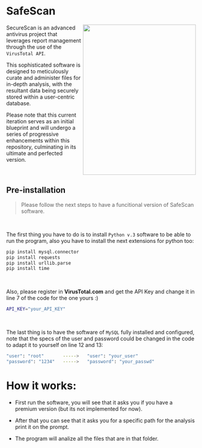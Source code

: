 # SafeScan

<p><img src="https://github.com/Bot-JohnLemon/SafeScan/assets/28149894/42de2fe7-c691-4751-bfa6-9f726b0957db" width="300" height="400" align="right"></p>

SecureScan is an advanced antivirus project that leverages report management through the use of the `VirusTotal API`.

This sophisticated software is designed to meticulously curate and administer files for in-depth analysis, with the resultant data being securely stored within a user-centric database.

Please note that this current iteration serves as an initial blueprint and will undergo a series of progressive enhancements within this repository, culminating in its ultimate and perfected version.

<br>

## Pre-installation

>Please follow the next steps to have a funcitional version of SafeScan software.

<br>

The first thing you have to do is to install `Python v.3` software to be able to run the program, also you have to install the next extensions for python too:

```sh
pip install mysql.connector
pip install requests
pip install urllib.parse
pip install time
```

<br>

Also, please register in **VirusTotal.com** and get the API Key and change it in line 7 of the code for the one yours :)

```sh
API_KEY="your_API_KEY"
```

<br>

The last thing is to have the software of `MySQL` fully installed and configured, note that the specs of the user and password could be changed in the code to adapt it to yourself on line 12 and 13:

```sh
"user": "root"       ----->   "user": "your_user"
"password": "1234"   ----->   "password": "your_passwd"
```

# How it works:

- First run the software, you will see that it asks you if you have a premium version (but its not implemented for now).

- After that you can see that it asks you for a specific path for the analysis print it on the prompt.

- The program will analize all the files that are in that folder.
  <br><br><br>
